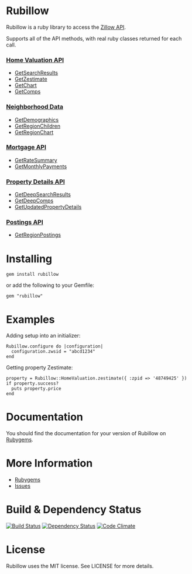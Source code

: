 # Rubillow

Rubillow is a ruby library to access the [Zillow API](http://www.zillow.com/howto/api/APIOverview.htm).

Supports all of the API methods, with real ruby classes returned for each call.

### [Home Valuation API](http://www.zillow.com/howto/api/HomeValuationAPIOverview.htm)
* [GetSearchResults](http://www.zillow.com/howto/api/GetSearchResults.htm)
* [GetZestimate](http://www.zillow.com/howto/api/GetZestimate.htm)
* [GetChart](http://www.zillow.com/howto/api/GetChart.htm)
* [GetComps](http://www.zillow.com/howto/api/GetComps.htm)

### [Neighborhood Data](http://www.zillow.com/webtools/neighborhood-data/)
* [GetDemographics](http://www.zillow.com/howto/api/GetDemographics.htm)
* [GetRegionChildren](http://www.zillow.com/howto/api/GetRegionChildren.htm)
* [GetRegionChart](http://www.zillow.com/howto/api/GetRegionChart.htm)

### [Mortgage API](http://www.zillow.com/howto/api/MortgageAPIOverview.htm)
* [GetRateSummary](http://www.zillow.com/howto/api/GetRateSummary.htm)
* [GetMonthlyPayments](http://www.zillow.com/howto/api/GetMonthlyPayments.htm)

### [Property Details API](http://www.zillow.com/howto/api/PropertyDetailsAPIOverview.htm)
* [GetDeepSearchResults](http://www.zillow.com/howto/api/GetDeepSearchResults.htm)
* [GetDeepComps](http://www.zillow.com/howto/api/GetDeepComps.htm)
* [GetUpdatedPropertyDetails](http://www.zillow.com/howto/api/GetUpdatedPropertyDetails.htm)

### [Postings API](http://www.zillow.com/howto/api/GetRegionPostings.htm)
* [GetRegionPostings](http://www.zillow.com/howto/api/GetRegionPostings.htm)

# Installing

    gem install rubillow

or add the following to your Gemfile:

    gem "rubillow"

# Examples

Adding setup into an initializer:

    Rubillow.configure do |configuration|
      configuration.zwsid = "abcd1234"
    end

Getting property Zestimate:

    property = Rubillow::HomeValuation.zestimate({ :zpid => '48749425' })
    if property.success?
      puts property.price
    end

# Documentation

You should find the documentation for your version of Rubillow on [Rubygems](http://rubygems.org/gems/rubillow).

# More Information

* [Rubygems](http://rubygems.org/gems/rubillow)
* [Issues](http://github.com/synewaves/rubillow/issues)

# Build & Dependency Status

[![Build Status](https://travis-ci.org/synewaves/rubillow.png?branch=master)](https://travis-ci.org/synewaves/rubillow)
[![Dependency Status](https://gemnasium.com/synewaves/rubillow.png?travis)](https://gemnasium.com/synewaves/rubillow)
[![Code Climate](https://codeclimate.com/badge.png)](https://codeclimate.com/github/synewaves/rubillow)

# License

Rubillow uses the MIT license. See LICENSE for more details.